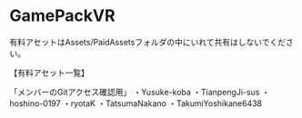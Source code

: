 # GamePackVR


有料アセットはAssets/PaidAssetsフォルダの中にいれて共有はしないでください。

【有料アセット一覧】

「メンバーのGitアクセス確認用」
・Yusuke-koba
・TianpengJi-sus
・hoshino-0197
・ryotaK
・TatsumaNakano
・TakumiYoshikane6438  
